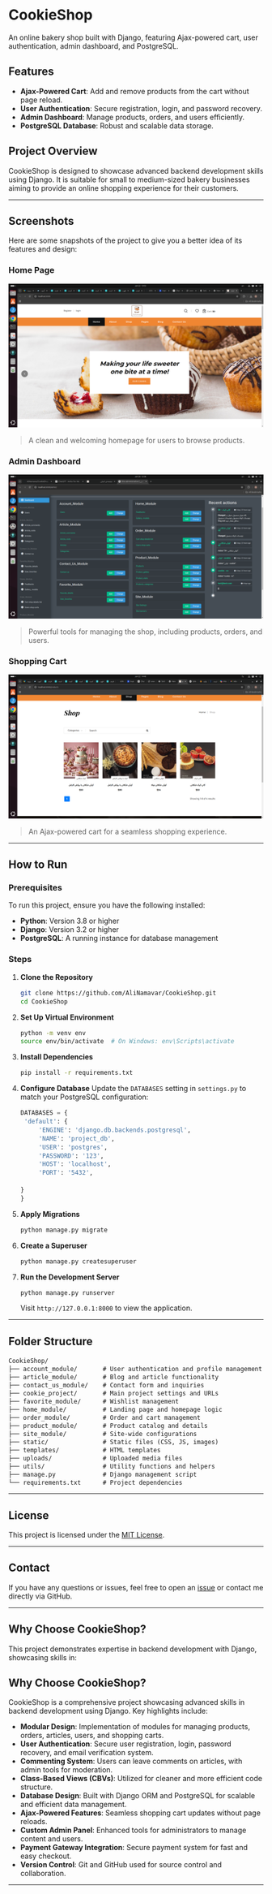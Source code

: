 # CookieShop

An online bakery shop built with Django, featuring Ajax-powered cart, user authentication, admin dashboard, and
PostgreSQL.

## Features

- **Ajax-Powered Cart**: Add and remove products from the cart without page reload.
- **User Authentication**: Secure registration, login, and password recovery.
- **Admin Dashboard**: Manage products, orders, and users efficiently.
- **PostgreSQL Database**: Robust and scalable data storage.

## Project Overview

CookieShop is designed to showcase advanced backend development skills using Django. It is suitable for small to
medium-sized bakery businesses aiming to provide an online shopping experience for their customers.

---

## Screenshots

Here are some snapshots of the project to give you a better idea of its features and design:

### Home Page

![Home Page](/static/img/github_images/Screenshot%20from%202025-01-22%2013-53-06.png "Home Page")
> A clean and welcoming homepage for users to browse products.

### Admin Dashboard

![Admin Dashboard](/static/img/github_images/Screenshot%20from%202025-01-26%2012-38-47.png "Admin Dashboard")
> Powerful tools for managing the shop, including products, orders, and users.

### Shopping Cart

![Shopping Cart](/static/img/github_images/Screenshot%20from%202025-01-22%2014-40-38.png "Shopping Cart")
> An Ajax-powered cart for a seamless shopping experience.

---

## How to Run

### Prerequisites

To run this project, ensure you have the following installed:

- **Python**: Version 3.8 or higher
- **Django**: Version 3.2 or higher
- **PostgreSQL**: A running instance for database management

### Steps

1. **Clone the Repository**
   ```bash
   git clone https://github.com/AliNamavar/CookieShop.git
   cd CookieShop
   ```

2. **Set Up Virtual Environment**
   ```bash
   python -m venv env
   source env/bin/activate  # On Windows: env\Scripts\activate
   ```

3. **Install Dependencies**
   ```bash
   pip install -r requirements.txt
   ```

4. **Configure Database**
   Update the `DATABASES` setting in `settings.py` to match your PostgreSQL configuration:
   ```python
   DATABASES = {
    'default': {
        'ENGINE': 'django.db.backends.postgresql',
        'NAME': 'project_db',  
        'USER': 'postgres',  
        'PASSWORD': '123',  
        'HOST': 'localhost',  
        'PORT': '5432',  
    
   }
   }
   ```

5. **Apply Migrations**
   ```bash
   python manage.py migrate
   ```

6. **Create a Superuser**
   ```bash
   python manage.py createsuperuser
   ```

7. **Run the Development Server**
   ```bash
   python manage.py runserver
   ```
   Visit `http://127.0.0.1:8000` to view the application.

---

## Folder Structure

```
CookieShop/
├── account_module/       # User authentication and profile management
├── article_module/       # Blog and article functionality
├── contact_us_module/    # Contact form and inquiries
├── cookie_project/       # Main project settings and URLs
├── favorite_module/      # Wishlist management
├── home_module/          # Landing page and homepage logic
├── order_module/         # Order and cart management
├── product_module/       # Product catalog and details
├── site_module/          # Site-wide configurations
├── static/               # Static files (CSS, JS, images)
├── templates/            # HTML templates
├── uploads/              # Uploaded media files
├── utils/                # Utility functions and helpers
├── manage.py             # Django management script
└── requirements.txt      # Project dependencies
```

---

## License

This project is licensed under the [MIT License](LICENSE).

---

## Contact

If you have any questions or issues, feel free to open an [issue](https://github.com/AliNamavar/CookieShop/issues) or
contact me directly via GitHub.

---

## Why Choose CookieShop?

This project demonstrates expertise in backend development with Django, showcasing skills in:

## Why Choose CookieShop?

CookieShop is a comprehensive project showcasing advanced skills in backend development using Django. Key highlights
include:

- **Modular Design**: Implementation of modules for managing products, orders, articles, users, and shopping carts.
- **User Authentication**: Secure user registration, login, password recovery, and email verification system.
- **Commenting System**: Users can leave comments on articles, with admin tools for moderation.
- **Class-Based Views (CBVs)**: Utilized for cleaner and more efficient code structure.
- **Database Design**: Built with Django ORM and PostgreSQL for scalable and efficient data management.
- **Ajax-Powered Features**: Seamless shopping cart updates without page reloads.
- **Custom Admin Panel**: Enhanced tools for administrators to manage content and users.
- **Payment Gateway Integration**: Secure payment system for fast and easy checkout.
- **Version Control**: Git and GitHub used for source control and collaboration.

---
